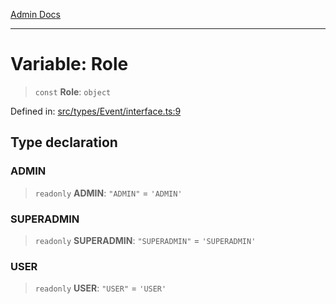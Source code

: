 [Admin Docs](/)

***

# Variable: Role

> `const` **Role**: `object`

Defined in: [src/types/Event/interface.ts:9](https://github.com/PalisadoesFoundation/talawa-admin/blob/main/src/types/Event/interface.ts#L9)

## Type declaration

### ADMIN

> `readonly` **ADMIN**: `"ADMIN"` = `'ADMIN'`

### SUPERADMIN

> `readonly` **SUPERADMIN**: `"SUPERADMIN"` = `'SUPERADMIN'`

### USER

> `readonly` **USER**: `"USER"` = `'USER'`
